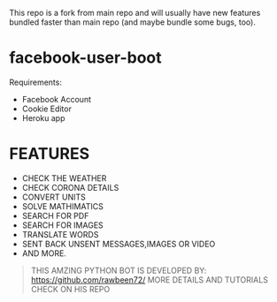 This repo is a fork from main repo and will usually have new features bundled faster than main repo (and maybe bundle some bugs, too).

# facebook-user-boot

Requirements:
- Facebook Account
- Cookie Editor
- Heroku app

# FEATURES
- CHECK THE WEATHER
- CHECK CORONA DETAILS
- CONVERT UNITS
- SOLVE MATHIMATICS
- SEARCH FOR PDF
- SEARCH FOR IMAGES
- TRANSLATE WORDS
- SENT BACK UNSENT MESSAGES,IMAGES OR VIDEO
- AND MORE.

> THIS AMZING PYTHON BOT IS DEVELOPED BY: https://github.com/rawbeen72/
> MORE DETAILS AND TUTORIALS CHECK ON HIS REPO

